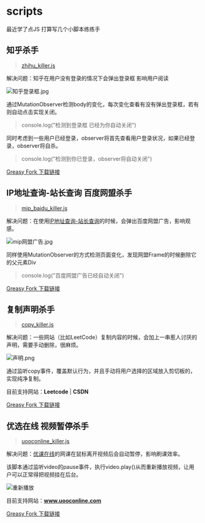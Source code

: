 # scripts
最近学了点JS 打算写几个小脚本练练手

## 知乎杀手

> [zhihu_killer.js](https://github.com/wuuconix/scripts/blob/main/zhihu_killer/zhihu_killer.js)

解决问题：知乎在用户没有登录的情况下会弹出登录框 影响用户阅读

![知乎登录框.jpg](https://s2.loli.net/2022/04/10/74DlxmYtBiFMOHQ.jpg)

通过MutationObserver检测body的变化，每次变化查看有没有弹出登录框，若有则自动点击实现关闭。

> console.log("检测到登录框 已经为你自动关闭")

同时考虑到一些用户已经登录，observer将首先查看用户登录状况，如果已经登录，observer将自杀。

> console.log("检测到你已登录，observer将自动关闭")

[Greasy Fork 下载链接](https://greasyfork.org/zh-CN/scripts/443070-zhihu-killer)

## IP地址查询-站长查询 百度网盟杀手

> [mip_baidu_killer.js](https://github.com/wuuconix/scripts/blob/main/mip_baidu_killer/mip_baidu_killer.js )

解决问题：在使用[IP地址查询-站长查询](http://mip.chinaz.com/)的时候，会弹出百度网盟广告，影响观感。

![mip网盟广告.jpg](https://s2.loli.net/2022/04/10/XCa6GSEtRjroeUc.jpg)

同样使用MutationObserver的方式检测页面变化，发现网盟Frame的时候删除它的父元素Div

> console.log("百度网盟广告已经自动关闭")

[Greasy Fork 下载链接](https://greasyfork.org/zh-CN/scripts/443073-mip-baidu-killer-js)

## 复制声明杀手

> [copy_killer.js](https://github.com/wuuconix/scripts/blob/main/copy_killer/copy_killer.js)

解决问题：一些网站（比如LeetCode）复制内容的时候，会加上一串惹人讨厌的声明，需要手动删除，很麻烦。

![声明.png](https://s2.loli.net/2022/04/10/gOa26yozE1GQVYJ.png)

通过监听copy事件，覆盖默认行为，并且手动将用户选择的区域放入剪切板的，实现纯净复制。

目前支持网站：**Leetcode** | **CSDN**

[Greasy Fork 下载链接](https://greasyfork.org/zh-CN/scripts/443108-copy-killer-js)

## 优选在线 视频暂停杀手

> [uooconline_killer.js](https://github.com/wuuconix/scripts/blob/main/uooconline_killer/uooconline_killer.js)

解决问题：[优课在线](http://www.uooconline.com/)的网课在鼠标离开视频后会自动暂停，影响刷课效率。

该脚本通过监听video的pause事件，执行video.play()从而重新播放视频，让用户可以正常得把视频挂在后台。

![重新播放](https://tvax3.sinaimg.cn/large/007YVyKcly1h1xeiy7vj2j31k50r215k.jpg)

目前支持网站：**www.uooconline.com**

[Greasy Fork 下载链接](https://greasyfork.org/zh-CN/scripts/444490-uooconline-killer-js)